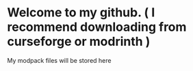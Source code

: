 # Welcome to my github. ( I recommend downloading from curseforge or modrinth )
My modpack files will be stored here 
